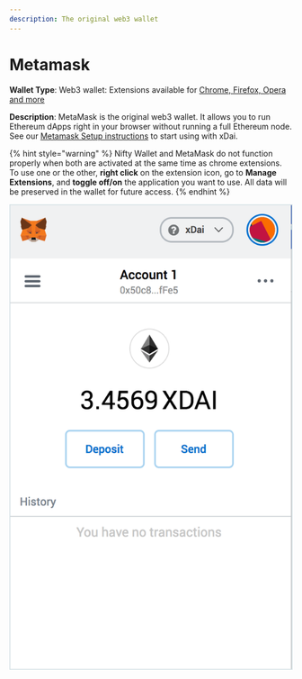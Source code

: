```yaml
---
description: The original web3 wallet
---
```


# Metamask

**Wallet Type**: Web3 wallet: Extensions available for [Chrome, Firefox, Opera and more](https://metamask.io/)

**Description**:  MetaMask is the original web3 wallet. It allows you to run Ethereum dApps right in your browser without running a full Ethereum node. See our [Metamask Setup instructions](metamask-setup.md) to start using with xDai.

{% hint style="warning" %}
Nifty Wallet and MetaMask do not function properly when both are activated at the same time as chrome extensions. To use one or the other, **right click** on the extension icon, go to **Manage Extensions**, and **toggle off/on** the application you want to use. All data will be preserved in the wallet for future access.
{% endhint %}

![MetaMask Chrome extension connected to the xDai chain](../../../.gitbook/assets/mm-ex2.png)


